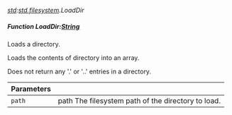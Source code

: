 _[std](../../modules/std/std-module.md):[std.filesystem](../../modules/std/std-filesystem.md).LoadDir_
##### Function LoadDir:[String](../../modules/wonkey/wonkey-types-string.md)[]( path:[String](../../modules/wonkey/wonkey-types-string.md) )
Loads a directory.

Loads the contents of directory into an array.

Does not return any '.' or '..' entries in a directory.

| Parameters |    |
|:-----------|:---|
| `path` | path The filesystem path of the directory to load. |
